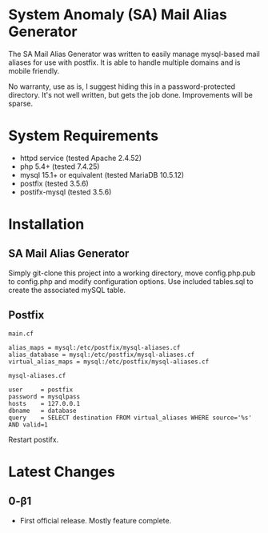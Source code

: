# System Anomaly (SA) Mail Alias Generator

The SA Mail Alias Generator was written to easily manage mysql-based mail aliases for use with postfix. It is able to handle multiple domains and is mobile friendly.

No warranty, use as is, I suggest hiding this in a password-protected directory. It's not well written, but gets the job done. Improvements will be sparse.

# System Requirements

- httpd service (tested Apache 2.4.52)
- php 5.4+ (tested 7.4.25)
- mysql 15.1+ or equivalent (tested MariaDB 10.5.12)
- postfix (tested 3.5.6)
- postifx-mysql (tested 3.5.6)

# Installation

## SA Mail Alias Generator

Simply git-clone this project into a working directory, move config.php.pub to config.php and modify configuration options. Use included tables.sql to create the associated mySQL table.

## Postfix

`main.cf`

```
alias_maps = mysql:/etc/postfix/mysql-aliases.cf
alias_database = mysql:/etc/postfix/mysql-aliases.cf
virtual_alias_maps = mysql:/etc/postfix/mysql-aliases.cf
```

`mysql-aliases.cf`

```
user     = postfix
password = mysqlpass
hosts    = 127.0.0.1
dbname   = database
query    = SELECT destination FROM virtual_aliases WHERE source='%s' AND valid=1
```

Restart postifx.

# Latest Changes

## 0-β1

- First official release. Mostly feature complete.
